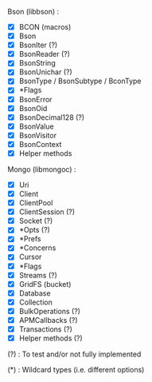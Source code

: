 Bson (libbson) :
  * [x] BCON (macros)
  * [x] Bson
  * [x] BsonIter (?)
  * [x] BsonReader (?)
  * [x] BsonString
  * [x] BsonUnichar (?)
  * [x] BsonType / BsonSubtype / BconType
  * [x] *Flags
  * [x] BsonError
  * [x] BsonOid
  * [x] BsonDecimal128 (?)
  * [x] BsonValue
  * [x] BsonVisitor
  * [x] BsonContext
  * [x] Helper methods

Mongo (libmongoc) :
  * [x] Uri
  * [x] Client
  * [x] ClientPool
  * [x] ClientSession (?)
  * [x] Socket (?)
  * [x] *Opts (?)
  * [x] *Prefs
  * [x] *Concerns
  * [x] Cursor
  * [x] *Flags
  * [x] Streams (?)
  * [x] GridFS (bucket)
  * [x] Database
  * [x] Collection
  * [x] BulkOperations (?)
  * [x] APMCallbacks (?)
  * [x] Transactions (?)
  * [x] Helper methods (?)

(?) : To test and/or not fully implemented

(*) : Wildcard types (i.e. different options)
